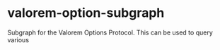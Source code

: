 # valorem-option-subgraph

Subgraph for the Valorem Options Protocol. This can be used to query various
